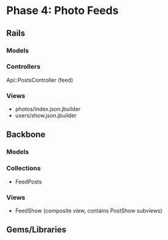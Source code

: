 # Phase 4: Photo Feeds

## Rails
### Models

### Controllers
Api::PostsController (feed)

### Views
* photos/index.json.jbuilder
* users/show.json.jbuilder

## Backbone
### Models

### Collections
* FeedPosts

### Views
* FeedShow (composite view, contains PostShow subviews)

## Gems/Libraries
